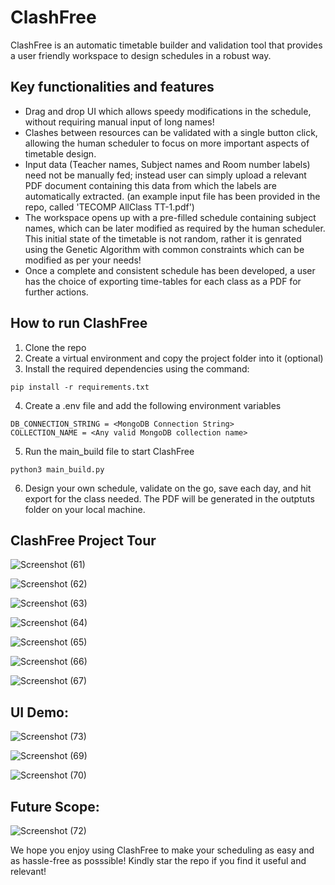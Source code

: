 # ClashFree

ClashFree is an automatic timetable builder and validation tool that provides a user friendly workspace to design schedules in a robust way.  

## Key functionalities and features

* Drag and drop UI which allows speedy modifications in the schedule, without requiring manual input of long names!
* Clashes between resources can be validated with a single button click, allowing the human scheduler to focus on more important aspects of timetable design.
* Input data (Teacher names, Subject names and Room number labels) need not be manually fed; instead user can simply upload a relevant PDF document containing this data from which the labels are automatically extracted. (an example input file has been provided in the repo, called 'TECOMP AllClass TT-1.pdf')
* The workspace opens up with a pre-filled schedule containing subject names, which can be later modified as required by the human scheduler. This initial state of the timetable is not random, rather it is genrated using the Genetic Algorithm with common constraints which can be modified as per your needs!
* Once a complete and consistent schedule has been developed, a user has the choice of exporting time-tables for each class as a PDF for further actions. 


## How to run ClashFree
1. Clone the repo
2. Create a virtual environment and copy the project folder into it (optional)
3. Install the required dependencies using the command:
```
pip install -r requirements.txt
```
4. Create a .env file and add the following environment variables
```
DB_CONNECTION_STRING = <MongoDB Connection String>
COLLECTION_NAME = <Any valid MongoDB collection name>
```
5. Run the main_build file to start ClashFree
```
python3 main_build.py
```
6. Design your own schedule, validate on the go, save each day, and hit export for the class needed. The PDF will be generated in the outptuts folder on your local machine. 

## ClashFree Project Tour


![Screenshot (61)](https://user-images.githubusercontent.com/107458263/234787596-f43120f2-abf2-4c47-a5f0-92843984df60.png)

![Screenshot (62)](https://user-images.githubusercontent.com/107458263/234788443-f272bde8-754b-48db-9c69-f1ca6047bf15.png)

![Screenshot (63)](https://user-images.githubusercontent.com/107458263/234788483-8d3d1c48-dc12-4d6a-b78d-c93897d616d9.png)

![Screenshot (64)](https://user-images.githubusercontent.com/107458263/234788513-ae5ab6fc-8196-43e2-bced-2b615b2a69ea.png)

![Screenshot (65)](https://user-images.githubusercontent.com/107458263/234788552-f47ea988-7d45-4e32-9a74-291dc4ac9476.png)

![Screenshot (66)](https://user-images.githubusercontent.com/107458263/234789262-1ff411aa-12cc-46d5-a192-5c9931b0042d.png)

![Screenshot (67)](https://user-images.githubusercontent.com/107458263/234789325-5a0f54a1-4bc1-4b40-ae6b-1a060a89607d.png)

## UI Demo:
![Screenshot (73)](https://user-images.githubusercontent.com/107458263/234789384-57fdf40f-b241-489d-bd8d-40aa591c5b33.png)

![Screenshot (69)](https://user-images.githubusercontent.com/107458263/234789460-c6072549-f9f7-4aba-9e92-c8fa37e2efd1.png)

![Screenshot (70)](https://user-images.githubusercontent.com/107458263/234789530-3d7062c8-7a88-422e-ba6f-cc7ccddcf6f7.png)

## Future Scope:
![Screenshot (72)](https://user-images.githubusercontent.com/107458263/234789611-f3bb26b1-cbbb-40bf-a351-614b4f4c2a60.png)

We hope you enjoy using ClashFree to make your scheduling as easy and as hassle-free as posssible! Kindly star the repo if you find it useful and relevant!
